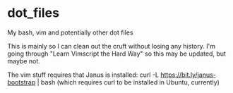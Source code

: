 dot_files
=========

My bash, vim and potentially other dot files

This is mainly so I can clean out the cruft without losing any history.
I'm going through "Learn Vimscript the Hard Way" so this may be updated,
but maybe not.

The vim stuff requires that Janus is installed:
curl -L https://bit.ly/janus-bootstrap | bash
(which requires curl to be installed in Ubuntu, currently)
